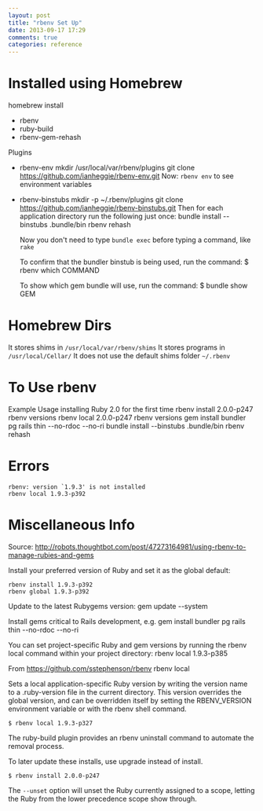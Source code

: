 ```yaml
---
layout: post
title: "rbenv Set Up"
date: 2013-09-17 17:29
comments: true
categories: reference 
---
```


Installed using Homebrew
=========

homebrew install
* rbenv
* ruby-build
* rbenv-gem-rehash

Plugins
* rbenv-env
    mkdir /usr/local/var/rbenv/plugins
    git clone https://github.com/ianheggie/rbenv-env.git
  Now: `rbenv env` to see environment variables

* rbenv-binstubs
    mkdir -p ~/.rbenv/plugins
    git clone https://github.com/ianheggie/rbenv-binstubs.git 
  Then for each application directory run the following just once:
    bundle install --binstubs .bundle/bin
    rbenv rehash
  
  Now you don't need to type `bundle exec` before typing a command, like `rake`
  
  To confirm that the bundler binstub is being used, run the command:
    $ rbenv which COMMAND
  
  To show which gem bundle will use, run the command:
    $ bundle show GEM


Homebrew Dirs
=============
It stores shims in `/usr/local/var/rbenv/shims`
It stores programs in `/usr/local/Cellar/`
It does not use the default shims folder `~/.rbenv`


To Use rbenv
============
Example Usage installing Ruby 2.0 for the first time
    rbenv install 2.0.0-p247
    rbenv versions
    rbenv local 2.0.0-p247
    rbenv versions
    gem install bundler pg rails thin --no-rdoc --no-ri
    bundle install --binstubs .bundle/bin
    rbenv rehash

Errors
=========
    rbenv: version `1.9.3' is not installed
    rbenv local 1.9.3-p392



Miscellaneous Info
==================
Source: http://robots.thoughtbot.com/post/47273164981/using-rbenv-to-manage-rubies-and-gems

Install your preferred version of Ruby and set it as the global default:

    rbenv install 1.9.3-p392
    rbenv global 1.9.3-p392

Update to the latest Rubygems version:
    gem update --system

Install gems critical to Rails development, e.g.
    gem install bundler pg rails thin --no-rdoc --no-ri

You can set project-specific Ruby and gem versions by running the rbenv local command within your project directory:
    rbenv local 1.9.3-p385

From https://github.com/sstephenson/rbenv
    rbenv local

Sets a local application-specific Ruby version by writing the version name to a .ruby-version file in the current directory. This version overrides the global version, and can be overridden itself by setting the RBENV_VERSION environment variable or with the rbenv shell command.

    $ rbenv local 1.9.3-p327

The ruby-build plugin provides an rbenv uninstall command to automate the removal process.

To later update these installs, use upgrade instead of install.

    $ rbenv install 2.0.0-p247

The `--unset` option will unset the Ruby currently assigned to a scope, letting the Ruby from the lower precedence scope show through.